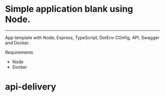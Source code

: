 # Simple application blank using Node.

-----
App template with Node, Express, TypeScript, DotEnv COnfig, API, Swagger and Docker.


Requirements
- Node
- Docker


# api-delivery
